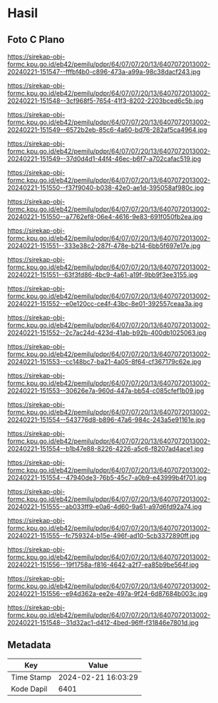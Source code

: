 # Hasil

## Foto C Plano

https://sirekap-obj-formc.kpu.go.id/eb42/pemilu/pdpr/64/07/07/20/13/6407072013002-20240221-151547--fffbf4b0-c896-473a-a99a-98c38dacf243.jpg

https://sirekap-obj-formc.kpu.go.id/eb42/pemilu/pdpr/64/07/07/20/13/6407072013002-20240221-151548--3cf968f5-7654-41f3-8202-2203bced6c5b.jpg

https://sirekap-obj-formc.kpu.go.id/eb42/pemilu/pdpr/64/07/07/20/13/6407072013002-20240221-151549--6572b2eb-85c6-4a60-bd76-282af5ca4964.jpg

https://sirekap-obj-formc.kpu.go.id/eb42/pemilu/pdpr/64/07/07/20/13/6407072013002-20240221-151549--37d0d4d1-44f4-46ec-b6f7-a702cafac519.jpg

https://sirekap-obj-formc.kpu.go.id/eb42/pemilu/pdpr/64/07/07/20/13/6407072013002-20240221-151550--f37f9040-b038-42e0-ae1d-395058af980c.jpg

https://sirekap-obj-formc.kpu.go.id/eb42/pemilu/pdpr/64/07/07/20/13/6407072013002-20240221-151550--a7762ef8-06e4-4616-9e83-691f050fb2ea.jpg

https://sirekap-obj-formc.kpu.go.id/eb42/pemilu/pdpr/64/07/07/20/13/6407072013002-20240221-151551--333e38c2-287f-478e-b214-6bb5f697e17e.jpg

https://sirekap-obj-formc.kpu.go.id/eb42/pemilu/pdpr/64/07/07/20/13/6407072013002-20240221-151551--63f3fd86-4bc9-4a61-a19f-9bb9f3ee3155.jpg

https://sirekap-obj-formc.kpu.go.id/eb42/pemilu/pdpr/64/07/07/20/13/6407072013002-20240221-151552--e0e120cc-ce4f-43bc-8e01-392557ceaa3a.jpg

https://sirekap-obj-formc.kpu.go.id/eb42/pemilu/pdpr/64/07/07/20/13/6407072013002-20240221-151552--2c7ac24d-423d-41ab-b92b-400db1025063.jpg

https://sirekap-obj-formc.kpu.go.id/eb42/pemilu/pdpr/64/07/07/20/13/6407072013002-20240221-151553--cc148bc7-ba21-4a05-8f64-cf367179c62e.jpg

https://sirekap-obj-formc.kpu.go.id/eb42/pemilu/pdpr/64/07/07/20/13/6407072013002-20240221-151553--30626e7a-960d-447a-bb54-c085cfef1b09.jpg

https://sirekap-obj-formc.kpu.go.id/eb42/pemilu/pdpr/64/07/07/20/13/6407072013002-20240221-151554--543776d8-b896-47a6-984c-243a5e91161e.jpg

https://sirekap-obj-formc.kpu.go.id/eb42/pemilu/pdpr/64/07/07/20/13/6407072013002-20240221-151554--b1b47e88-8226-4226-a5c6-f8207ad4ace1.jpg

https://sirekap-obj-formc.kpu.go.id/eb42/pemilu/pdpr/64/07/07/20/13/6407072013002-20240221-151554--47940de3-76b5-45c7-a0b9-e43999b4f701.jpg

https://sirekap-obj-formc.kpu.go.id/eb42/pemilu/pdpr/64/07/07/20/13/6407072013002-20240221-151555--ab033ff9-e0a6-4d60-9a61-a97d6fd92a74.jpg

https://sirekap-obj-formc.kpu.go.id/eb42/pemilu/pdpr/64/07/07/20/13/6407072013002-20240221-151555--fc759324-b15e-496f-ad10-5cb3372890ff.jpg

https://sirekap-obj-formc.kpu.go.id/eb42/pemilu/pdpr/64/07/07/20/13/6407072013002-20240221-151556--19f1758a-f816-4642-a2f7-ea85b9be564f.jpg

https://sirekap-obj-formc.kpu.go.id/eb42/pemilu/pdpr/64/07/07/20/13/6407072013002-20240221-151556--e94d362a-ee2e-497a-9f24-6d87684b003c.jpg

https://sirekap-obj-formc.kpu.go.id/eb42/pemilu/pdpr/64/07/07/20/13/6407072013002-20240221-151548--31d32ac1-d412-4bed-96ff-f31846e7801d.jpg


## Metadata

| Key        | Value               |
| ---------- | ------------------- |
| Time Stamp | 2024-02-21 16:03:29 |
| Kode Dapil | 6401                |




